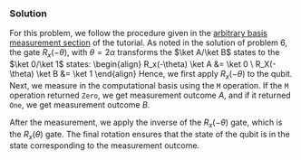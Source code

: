 ### Solution
For this problem, we follow the procedure given in the [arbitrary basis measurement section](./SingleQubitSystemMeasurements.ipynb#Arbitrary-basis-measurements-implementation) of the tutorial.
As noted in the solution of problem 6, the gate $R_x(-\theta)$, with $\theta = 2\alpha$ transforms the $\ket A/\ket B$ states to the $\ket 0/\ket 1$ states:
\begin{align}
R_x(-\theta) \ket A &= \ket 0 \\
R_X(-\theta) \ket B &= \ket 1
\end{align}
Hence, we first apply $R_x(-\theta)$ to the qubit. Next, we measure in the computational basis using the `M` operation. 
If the `M` operation returned `Zero`, we get measurement outcome $A$, and if it returned `One`, we get measurement outcome $B$. 

After the measurement, we apply the inverse of the $R_x(-\theta)$ gate, which is the $R_x(\theta)$ gate.
The final rotation ensures that the state of the qubit is in the state corresponding to the measurement outcome.
